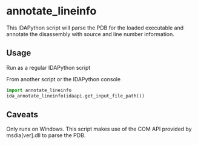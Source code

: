 # annotate_lineinfo

This IDAPython script will parse the PDB for the loaded executable and annotate the disassembly with source and line number information.

## Usage

Run as a regular IDAPython script

From another script or the IDAPython console
```python
import annotate_lineinfo
ida_annotate_lineinfo(idaapi.get_input_file_path())
```

## Caveats
Only runs on Windows. This script makes use of the COM API provided by msdia[ver].dll to parse the PDB.
